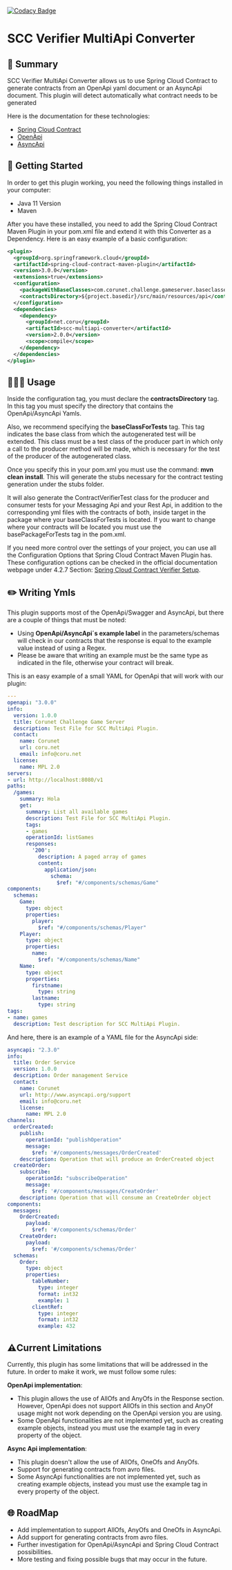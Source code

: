 [![Codacy Badge](https://app.codacy.com/project/badge/Grade/0d331d782ff849f1bdf6d71f60203eff)](https://www.codacy.com/gh/corunet/scc-multiapi-converter/dashboard?utm_source=github.com&amp;utm_medium=referral&amp;utm_content=corunet/scc-multiapi-converter&amp;utm_campaign=Badge_Grade)

# SCC Verifier MultiApi Converter

## 📜 Summary

SCC Verifier MultiApi Converter allows us to use Spring Cloud Contract to generate contracts from an OpenApi yaml document or an AsyncApi document. This plugin will detect automatically what contract needs to be generated

Here is the documentation for these technologies:

- [Spring Cloud Contract](https://docs.spring.io/spring-cloud-contract/docs/current/reference/html/)
- [OpenApi](https://swagger.io/specification/)
- [AsyncApi](https://www.asyncapi.com/docs/getting-started)

## 🚀 Getting Started

In order to get this plugin working, you need the following things installed in your computer:

- Java 11 Version
- Maven

After you have these installed, you need to add the Spring Cloud Contract Maven Plugin in your pom.xml file and extend it with this Converter as a Dependency. Here is an easy example of a basic configuration:

```xml
<plugin>
  <groupId>org.springframework.cloud</groupId>
  <artifactId>spring-cloud-contract-maven-plugin</artifactId>
  <version>3.0.0</version>
  <extensions>true</extensions>
  <configuration>
    <packageWithBaseClasses>com.corunet.challenge.gameserver.baseclasses</packageWithBaseClasses>
    <contractsDirectory>${project.basedir}/src/main/resources/api</contractsDirectory>
  </configuration>
  <dependencies>
    <dependency>
      <groupId>net.coru</groupId>
      <artifactId>scc-multiapi-converter</artifactId>
      <version>2.0.0</version>
      <scope>compile</scope>
    </dependency>
  </dependencies>
</plugin>
```

## 🧑🏻‍💻 Usage

Inside the configuration tag, you must declare the **contractsDirectory** tag. In this tag you must specify the directory that contains the OpenApi/AsyncApi Yamls.

Also, we recommend specifying the **baseClassForTests** tag. This tag indicates the base class from which the autogenerated test will be extended. This class must be a test class of the producer part in which only a call to the producer method will be made, which is necessary for the test of the producer of the autogenerated class.

Once you specify this in your pom.xml you must use the command: **mvn** **clean** **install**. This will generate the stubs necessary for the contract testing generation under the stubs folder.

It will also generate the ContractVerifierTest class for the producer and consumer tests for your Messaging Api and your Rest Api, in addition to the corresponding yml files with the contracts of both, inside target in the package where your baseClassForTests is located. If you want to change where your contracts will be located you must use the basePackageForTests tag in the pom.xml.

If you need more control over the settings of your project, you can use all the Configuration Options that Spring Cloud Contract Maven Plugin has. These configuration options can be checked in the official documentation webpage under 4.2.7 Section: [Spring Cloud Contract Verifier Setup](https://cloud.spring.io/spring-cloud-contract/2.0.x/multi/multi__spring_cloud_contract_verifier_setup.html#maven-configuration-options).

## ✏️ Writing Ymls

This plugin supports most of the OpenApi/Swagger and AsyncApi, but there are a couple of things that must be noted:

- Using **OpenApi/AsyncApi´s example label** in the parameters/schemas will check in our contracts that the response is equal to the example value instead of using a Regex.
- Please be aware that writing an example must be the same type as indicated in the file, otherwise your contract will break.

This is an easy example of a small YAML for OpenApi that will work with our plugin:

```yaml
---
openapi: "3.0.0"
info:
  version: 1.0.0
  title: Corunet Challenge Game Server
  description: Test File for SCC MultiApi Plugin.
  contact:
    name: Corunet
    url: coru.net
    email: info@coru.net
  license:
    name: MPL 2.0
servers:
- url: http://localhost:8080/v1
paths:
  /games:
    summary: Hola
    get:
      summary: List all available games
      description: Test File for SCC MultiApi Plugin.
      tags:
      - games
      operationId: listGames
      responses:
        '200':
          description: A paged array of games
          content:
            application/json:
              schema:
                $ref: "#/components/schemas/Game"
components:
  schemas:
    Game:
      type: object
      properties:
        player:
          $ref: "#/components/schemas/Player"
    Player:
      type: object
      properties:
        name:
          $ref: "#/components/schemas/Name"
    Name:
      type: object
      properties:
        firstname:
          type: string
        lastname:
          type: string
tags:
- name: games
  description: Test description for SCC MultiApi Plugin.
```

And here, there is an example of a YAML file for the AsyncApi side:

```yaml
asyncapi: "2.3.0"
info:
  title: Order Service
  version: 1.0.0
  description: Order management Service
  contact:
    name: Corunet
    url: http://www.asyncapi.org/support
    email: info@coru.net
    license:
      name: MPL 2.0
channels:
  orderCreated:
    publish:
      operationId: "publishOperation"
      message:
        $ref: '#/components/messages/OrderCreated'
    description: Operation that will produce an OrderCreated object
  createOrder:
    subscribe:
      operationId: "subscribeOperation"
      message:
        $ref: '#/components/messages/CreateOrder'
    description: Operation that will consume an CreateOrder object
components:
  messages:
    OrderCreated:
      payload:
        $ref: '#/components/schemas/Order'
    CreateOrder:
      payload:
        $ref: '#/components/schemas/Order'
  schemas:
    Order:
      type: object
      properties:
        tableNumber:
          type: integer
          format: int32
          example: 1
        clientRef:
          type: integer
          format: int32
          example: 432
```

## ⚠️Current Limitations

Currently, this plugin has some limitations that will be addressed in the future. In order to make it work, we must follow some rules:

**OpenApi implementation**:

- This plugin allows the use of AllOfs and AnyOfs in the Response section. However, OpenApi does not support AllOfs in this section and AnyOf usage might not work depending on the OpenApi version you are using.
- Some OpenApi functionalities are not implemented yet, such as creating example objects, instead you must use the example tag in every property of the object.

**Async Api implementation**:

- This plugin doesn't allow the use of AllOfs, OneOfs and AnyOfs.
- Support for generating contracts from avro files.
- Some AsyncApi functionalities are not implemented yet, such as creating example objects, instead you must use the example tag in every property of the object.

## 🌐 RoadMap

- Add implementation to support AllOfs, AnyOfs and OneOfs in AsyncApi.
- Add support for generating contracts from avro files.
- Further investigation for OpenApi/AsyncApi and Spring Cloud Contract possibilities.
- More testing and fixing possible bugs that may occur in the future.
